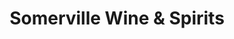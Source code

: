 ---
title: "Somerville Wine & Spirits"
url: /somerville/somerville-wine-and-spirits/
shop: alcohol
---